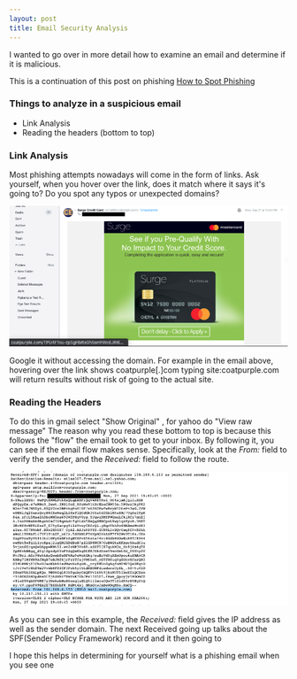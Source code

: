 ```yaml
---
layout: post
title: Email Security Analysis
---
```


​​I wanted to go over in more detail how to examine an email and determine if it is malicious. 

This is a continuation of this post on phishing 
[How to Spot Phishing](https://zendannyy.github.io/ninth-post/)


### Things to analyze in a suspicious email
* Link Analysis
* Reading the headers (bottom to top)


### Link Analysis 
Most phishing attempts nowadays will come in the form of links. Ask yourself, when you hover over the link, does it match where it says it's going to? Do you spot any typos or unexpected domains?



![Example Email II](/images/Example_Email_ll.png)

Google it without accessing the domain. For example in the email above, hovering over the link shows coatpurple[.]com typing site:coatpurple.com will return results without risk of going to the actual site. 


### Reading the Headers
To do this in gmail select "Show Original" , for yahoo do "View raw message"
The reason why you read these bottom to top is because this follows the "flow" the email took to get to your inbox. By following it, you can see if the email flow makes sense. 
Specifically, look at the *From:* field to verify the sender, and the *Received:* field to follow the route. 



![Example Email Headers](/images/Example_Headers.png)

As you can see in this example, the *Received:* field gives the IP address as well as the sender domain. The next Received going up talks about the SPF(Sender Policy Framework) record and it then going to 


I hope this helps in determining for yourself what is a phishing email when you see one 
